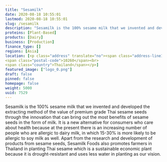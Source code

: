 ```yaml
---
title: "Sesamilk"
date: 2020-08-18 10:55:01
lastmod: 2020-08-18 10:55:01
slug: /sesamilk
description: "Sesamilk is the 100% sesame milk that we invented and developed the extracting method of the value of premium grade Thai sesame seeds through the innovation that can bring out the most benefits of sesame seeds in the form of milk. It is a new alternative for consumers who care about health because at the present there is an increasing number of people who are allergic to dairy milk, in which 15-30% is more likely to be allergic to soy milk as well."
proteins: [Plant-Based]
products: [Dairy]
business: [Production]
finance_type: []
regions: [Asia]
location: [<p class="address" translate="no"><span class="address-line1">Sukhumvit Road</span><br>
<span class="postal-code">10260</span><br>
<span class="country">Thailand</span></p>]
featured_image: ["logo_0.png"]
draft: false
pinned: false
homepage: false
weight: 5000
uuid: 7529
---
```

<p>Sesamilk is the 100% sesame milk that we invented and developed the extracting method of the value of premium grade Thai sesame seeds through the innovation that can bring out the most benefits of sesame seeds in the form of milk. It is a new alternative for consumers who care about health because at the present there is an increasing number of people who are allergic to dairy milk, in which 15-30% is more likely to be allergic to soy milk as well. Apart from the research and development of products from sesame seeds, Sesamilk Foods also promotes farmers in Thailand in planting Thai sesame which is a sustainable economic plant because it is drought-resistant and uses less water in planting as our vision.</p>
